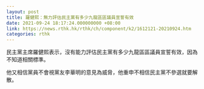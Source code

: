 ```yaml
---
layout: post
title: 羅健熙：無力評估民主黨有多少九龍區區議員宣誓有效
date: 2021-09-24 18:17:24.000000000 +08:00
link: https://news.rthk.hk/rthk/ch/component/k2/1612121-20210924.htm
categories: rthk
---
```


民主黨主席羅健熙表示，沒有能力評估民主黨有多少九龍區區議員宣誓有效，因為不知道相關標準。

他又相信黨員不會視黨友李華明的意見為威脅，他重申不相信民主黨不參選就要解散。
